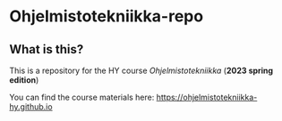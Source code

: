 
# Ohjelmistotekniikka-repo

## What is this?

This is a repository for the HY course *Ohjelmistotekniikka* (**2023 spring edition**)

You can find the course materials here: https://ohjelmistotekniikka-hy.github.io


